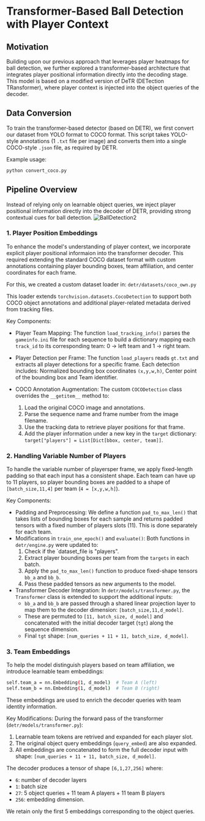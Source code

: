 # Transformer-Based Ball Detection with Player Context

## Motivation
Building upon our previous approach that leverages player heatmaps for ball detection, we further explored a transformer-based architecture that integrates player positional information directly into the decoding stage. This model is based on a modified version of DeTR (DETection TRansformer), where player context is injected into the object queries of the decoder.

## Data Conversion
To train the transformer-based detector (based on DETR), we first convert our dataset from YOLO format to COCO format. This script takes YOLO-style annotations (1 `.txt` file per image) and converts them into a single COCO-style `.json` file, as required by DETR.

Example usage:
```bash
python convert_coco.py
```

## Pipeline Overview
Instead of relying only on learnable object queries, we inject player positional information directly into the decoder of DETR, providing strong contextual cues for ball detection.
![BallDetection2](https://github.com/user-attachments/assets/13fda4ae-185a-4d7c-97f5-87cc7ac93415)

### 1. Player Position Embeddings
To enhance the model's understanding of player context, we incorporate explicit player positional informaion into the transformer decoder. This required extending the standard COCO dataset format with custom annotations containing player bounding boxes, team affiliation, and center coordinates for each frame.

For this, we created a custom dataset loader in: `detr/datasets/coco_own.py`

This loader extends `torchvision.datasets.CocoDetection` to support both COCO object annotations and additional player-related metadata derived from tracking files.

Key Components:
- Player Team Mapping: The function `load_tracking_info()` parses the `gameinfo.ini` file for each sequence to build a dictionary mapping each `track_id` to its corresponding team: 0 → left team and 1 → right team.
  
- Player Detection per Frame: The function `load_players` reads `gt.txt` and extracts all player detections for a specific frame. Each detection includes: Normalized bounding box coordinates `(x,y,w,h)`, Center point of the bounding box and Team identifier.
  
- COCO Annotation Augmentation: The custom `COCODetection` class overrides the `__getitem__` method to:
  1. Load the original COCO image and annotations.
  2. Parse the sequence name and frame number from the image filename.
  3. Use the tracking data to retrieve player positions for that frame.
  4. Add the player information under a new key in the `target` dictionary: `target["players"] = List[Dict[bbox, center, team]]`.

### 2. Handling Variable Number of Players
To handle the variable number of playersper frame, we apply fixed-length padding so that each input has a consistent shape. Each team can have up to 11 players, so player bounding boxes are padded to a shape of `[batch_size,11,4]` per team (`4 = [x,y,w,h]`).

Key Components:
- Padding and Preprocessing: We define a function `pad_to_max_len()` that takes lists of bounding boxes for each sample and returns padded tensors with a fixed number of players slots (11). This is done separately for each team.
- Modifications in `train_one_epoch()` and `evaluate()`: Both functions in `detr/engine.py` were updated to:
  1. Check if the `dataset_file is "players".
  2. Extract player bounding boxes per team from the `targets` in each batch.
  3. Apply the `pad_to_max_len()` function to produce fixed-shape tensors `bb_a` and `bb_b`.
  4. Pass these padded tensors as new arguments to the model.
- Transformer Decoder Integration: In `detr/models/transformer.py`, the `Transformer` class is extended to support the additional inputs:
  - `bb_a` and `bb_b` are passed through a shared linear projection layer to map them to the decoder dimension: `[batch_size,11,d_model]`.
  - These are permuted to `[11, batch_size, d_model]` and concatenated with the initial decoder target (`tgt`) along the sequence dimension.
  - Final `tgt` shape: `[num_queries + 11 + 11, batch_size, d_model]`.

### 3. Team Embeddings
To help the model distinguish players based on team affiliation, we introduce learnable team embeddings:
```bash
self.team_a = nn.Embedding(1, d_model)  # Team A (left)
self.team_b = nn.Embedding(1, d_model)  # Team B (right)
```
These embeddings are used to enrich the decoder queries with team identity information.

Key Modifications: During the forward pass of the transformer (`detr/models/transformer.py`):
1. Learnable team tokens are retrived and expanded for each player slot.
2. The original object query embeddings (`query_embed`) are also expanded.
3. All embeddings are concatenated to form the full decoder input with shape: `[num_queries + 11 + 11, batch_size, d_model]`.

The decoder produces a tensor of shape `[6,1,27,256]` where:
- `6`: number of decoder layers
- `1`: batch size
- `27`: 5 object queries + 11 team A players + 11 team B players
- `256`: embedding dimension.

We retain only the first 5 embeddings corresponding to the object queries. 
